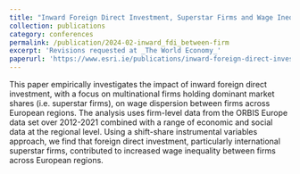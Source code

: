 ```yaml
---
title: "Inward Foreign Direct Investment, Superstar Firms and Wage Inequality between Firms: Evidence from European Regions [with [<p style="color:blue;"> Iulia Siedschlag</p>](https://www.esri.ie/people/iulia-siedschlag)]"
collection: publications
category: conferences
permalink: /publication/2024-02-inward_fdi_between-firm
excerpt: 'Revisions requested at _The World Economy_'
paperurl: 'https://www.esri.ie/publications/inward-foreign-direct-investment-superstar-firms-and-wage-inequality-between-firms#:~:text=Theoretical%20models%20and%20international%20evidence,inequality%20in%20the%20host%20countries'
---
```


This paper empirically investigates the impact of inward foreign direct investment, with a focus on multinational firms holding dominant market shares (i.e. superstar firms), on wage dispersion between firms across European regions. The analysis uses firm-level data from the ORBIS Europe data set over 2012-2021 combined with a range of economic and social data at the regional level. Using a shift-share instrumental variables approach, we find that foreign direct investment, particularly international superstar firms, contributed to increased wage inequality between firms across European regions.
